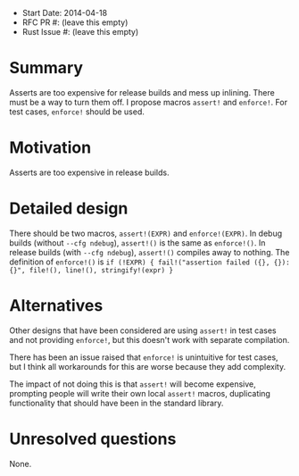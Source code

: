 - Start Date: 2014-04-18
- RFC PR #: (leave this empty)
- Rust Issue #: (leave this empty)

# Summary

Asserts are too expensive for release builds and mess up inlining. There must be a way to turn them off. I propose macros `assert!` and `enforce!`. For test cases, `enforce!` should be used.

# Motivation

Asserts are too expensive in release builds.

# Detailed design

There should be two macros, `assert!(EXPR)` and `enforce!(EXPR)`. In debug builds (without `--cfg ndebug`), `assert!()` is the same as `enforce!()`. In release builds (with `--cfg ndebug`), `assert!()` compiles away to nothing. The definition of `enforce!()` is `if (!EXPR) { fail!("assertion failed ({}, {}): {}", file!(), line!(), stringify!(expr) }`

# Alternatives

Other designs that have been considered are using `assert!` in test cases and not providing `enforce!`, but this doesn't work with separate compilation.

There has been an issue raised that `enforce!` is unintuitive for test cases, but I think all workarounds for this are worse because they add complexity.

The impact of not doing this is that `assert!` will become expensive, prompting people will write their own local `assert!` macros, duplicating functionality that should have been in the standard library.

# Unresolved questions

None.
